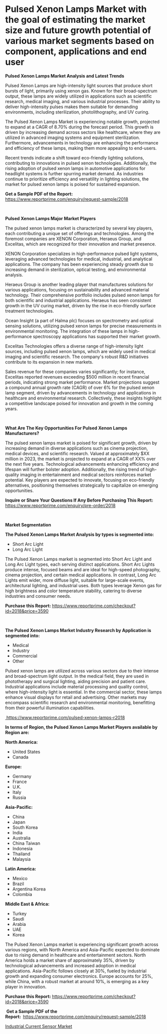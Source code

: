 <p><h1>Pulsed Xenon Lamps Market with the goal of estimating the market size and future growth potential of various market segments based on component, applications and end user</h1></p><p><strong>Pulsed Xenon Lamps Market Analysis and Latest Trends</strong></p>
<p><p>Pulsed Xenon Lamps are high-intensity light sources that produce short bursts of light, primarily using xenon gas. Known for their broad-spectrum output, these lamps are widely utilized in applications such as scientific research, medical imaging, and various industrial processes. Their ability to deliver high-intensity pulses makes them suitable for demanding environments, including sterilization, photolithography, and UV curing.</p><p>The Pulsed Xenon Lamps Market is experiencing notable growth, projected to expand at a CAGR of 8.70% during the forecast period. This growth is driven by increasing demand across sectors like healthcare, where they are utilized in advanced imaging systems and equipment sterilization. Furthermore, advancements in technology are enhancing the performance and efficiency of these lamps, making them more appealing to end-users. </p><p>Recent trends indicate a shift toward eco-friendly lighting solutions, contributing to innovations in pulsed xenon technologies. Additionally, the rising adoption of pulsed xenon lamps in automotive applications for headlight systems is further spurring market demand. As industries continue to prioritize efficiency and versatility in lighting solutions, the market for pulsed xenon lamps is poised for sustained expansion.</p></p>
<p><strong>Get a Sample PDF of the Report:&nbsp;</strong> <a href="https://www.reportprime.com/enquiry/request-sample/2018?utm_campaign=2314&utm_medium=2&utm_source=Github&utm_content=ia&utm_term=18032025&utm_id=pulsed-xenon-lamps">https://www.reportprime.com/enquiry/request-sample/2018</a></p>
<p>&nbsp;</p>
<p><strong>Pulsed Xenon Lamps Major Market Players</strong></p>
<p><p>The pulsed xenon lamps market is characterized by several key players, each contributing a unique set of offerings and technologies. Among the foremost companies are XENON Corporation, Heraeus Group, and Excelitas, which are recognized for their innovation and market presence.</p><p>XENON Corporation specializes in high-performance pulsed light systems, leveraging advanced technologies for medical, industrial, and analytical applications. The company has been experiencing steady growth due to increasing demand in sterilization, optical testing, and environmental analysis. </p><p>Heraeus Group is another leading player that manufactures solutions for various applications, focusing on sustainability and advanced material technology. Their comprehensive portfolio includes pulsed xenon lamps for both scientific and industrial applications. Heraeus has seen consistent growth in the UV curing market, driven by the rise in eco-friendly surface treatment technologies.</p><p>Ocean Insight (a part of Halma plc) focuses on spectrometry and optical sensing solutions, utilizing pulsed xenon lamps for precise measurements in environmental monitoring. The integration of these lamps in high-performance spectroscopy applications has supported their market growth.</p><p>Excelitas Technologies offers a diverse range of high-intensity light sources, including pulsed xenon lamps, which are widely used in medical imaging and scientific research. The company's robust R&D initiatives contribute to its expansion in new markets.</p><p>Sales revenue for these companies varies significantly; for instance, Excelitas reported revenues exceeding $500 million in recent financial periods, indicating strong market performance. Market projections suggest a compound annual growth rate (CAGR) of over 6% for the pulsed xenon lamp segment, driven by advancements in technology and applications in healthcare and environmental research. Collectively, these insights highlight a competitive landscape poised for innovation and growth in the coming years.</p></p>
<p>&nbsp;</p>
<p><strong>What Are The Key Opportunities For Pulsed Xenon Lamps Manufacturers?</strong></p>
<p><p>The pulsed xenon lamps market is poised for significant growth, driven by increasing demand in diverse applications such as cinema projection, medical devices, and scientific research. Valued at approximately $XX million in 2023, the market is projected to expand at a CAGR of XX% over the next five years. Technological advancements enhancing efficiency and lifespan will further bolster adoption. Additionally, the rising trend of high-quality imaging in entertainment and medical sectors reinforces market potential. Key players are expected to innovate, focusing on eco-friendly alternatives, positioning themselves strategically to capitalize on emerging opportunities.</p></p>
<p><strong>Inquire or Share Your Questions If Any Before Purchasing This Report:</strong> <a href="https://www.reportprime.com/enquiry/pre-order/2018?utm_campaign=2314&utm_medium=2&utm_source=Github&utm_content=ia&utm_term=18032025&utm_id=pulsed-xenon-lamps">https://www.reportprime.com/enquiry/pre-order/2018</a></p>
<p>&nbsp;</p>
<p><strong>Market Segmentation</strong></p>
<p><strong>The Pulsed Xenon Lamps Market Analysis by types is segmented into:</strong></p>
<p><ul><li>Short Arc Light</li><li>Long Arc Light</li></ul></p>
<p><p>The Pulsed Xenon Lamps market is segmented into Short Arc Light and Long Arc Light types, each serving distinct applications. Short Arc Lights produce intense, focused beams and are ideal for high-speed photography, cinema projection, and certain medical applications. In contrast, Long Arc Lights emit wider, more diffuse light, suitable for large-scale events, architectural lighting, and industrial uses. Both types leverage Xenon gas for high brightness and color temperature stability, catering to diverse industries and consumer needs.</p></p>
<p><strong>Purchase this Report:&nbsp;</strong><a href="https://www.reportprime.com/checkout?id=2018&price=3590&utm_campaign=2314&utm_medium=2&utm_source=Github&utm_content=ia&utm_term=18032025&utm_id=pulsed-xenon-lamps">https://www.reportprime.com/checkout?id=2018&price=3590</a></p>
<p>&nbsp;</p>
<p><strong>The Pulsed Xenon Lamps Market Industry Research by Application is segmented into:</strong></p>
<p><ul><li>Medical</li><li>Industry</li><li>Commercial</li><li>Other</li></ul></p>
<p><p>Pulsed xenon lamps are utilized across various sectors due to their intense and broad-spectrum light output. In the medical field, they are used in phototherapy and surgical lighting, aiding precision and patient care. Industrial applications include material processing and quality control, where high-intensity light is essential. In the commercial sector, these lamps enhance visual displays for retail and advertising. Other markets may encompass scientific research and environmental monitoring, benefitting from their powerful illumination capabilities.</p></p>
<p><a href="https://www.reportprime.com/pulsed-xenon-lamps-r2018?utm_campaign=2314&utm_medium=2&utm_source=Github&utm_content=ia&utm_term=18032025&utm_id=pulsed-xenon-lamps">&nbsp;https://www.reportprime.com/pulsed-xenon-lamps-r2018</a></p>
<p><strong>In terms of Region, the Pulsed Xenon Lamps Market Players available by Region are:</strong></p>
<p>
    <p> <strong> North America: </strong>
        <ul>
            <li>United States</li>
            <li>Canada</li>
        </ul>
        </p> 
    <p> <strong> Europe: </strong>
        <ul>
            <li>Germany</li>
            <li>France</li>
            <li>U.K.</li>
            <li>Italy</li>
            <li>Russia</li>
        </ul>
        </p> 
    <p> <strong> Asia-Pacific: </strong>
        <ul>
            <li>China</li>
            <li>Japan</li>
            <li>South Korea</li>
            <li>India</li>
            <li>Australia</li>
            <li>China Taiwan</li>
            <li>Indonesia</li>
            <li>Thailand</li>
            <li>Malaysia</li>
        </ul>
        </p> 
    <p> <strong> Latin America: </strong>
        <ul>
            <li>Mexico</li>
            <li>Brazil</li>
            <li>Argentina Korea</li>
            <li>Colombia</li>
        </ul>
        </p> 
    <p> <strong> Middle East & Africa: </strong>
        <ul>
            <li>Turkey</li>
            <li>Saudi</li>
            <li>Arabia</li>
            <li>UAE</li>
            <li>Korea</li>
        </ul>
    </p>
    </p>
<p><p>The Pulsed Xenon Lamps market is experiencing significant growth across various regions, with North America and Asia-Pacific expected to dominate due to rising demand in healthcare and entertainment sectors. North America holds a market share of approximately 35%, driven by technological advancements and increased adoption in medical applications. Asia-Pacific follows closely at 30%, fueled by industrial growth and expanding consumer electronics. Europe accounts for 25%, while China, with a robust market at around 10%, is emerging as a key player in innovation.</p></p>
<p><strong>Purchase this Report: </strong><a href="https://www.reportprime.com/checkout?id=2018&price=3590&utm_campaign=2314&utm_medium=2&utm_source=Github&utm_content=ia&utm_term=18032025&utm_id=pulsed-xenon-lamps">https://www.reportprime.com/checkout?id=2018&price=3590</a></p>
<p>&nbsp;<strong>Get a Sample PDF of the Report:&nbsp;&nbsp;</strong><a href="https://www.reportprime.com/enquiry/request-sample/2018?utm_campaign=2314&utm_medium=2&utm_source=Github&utm_content=ia&utm_term=18032025&utm_id=pulsed-xenon-lamps">https://www.reportprime.com/enquiry/request-sample/2018</a></p>
<p><strong></strong></p>
<p><p><a href="https://github.com/lotoahshaiek/Market-Research-Report-List-1/blob/main/industrial-current-sensor-market.md?utm_campaign=2314&utm_medium=2&utm_source=Github&utm_content=ia&utm_term=18032025&utm_id=pulsed-xenon-lamps">Industrial Current Sensor Market</a></p></p>